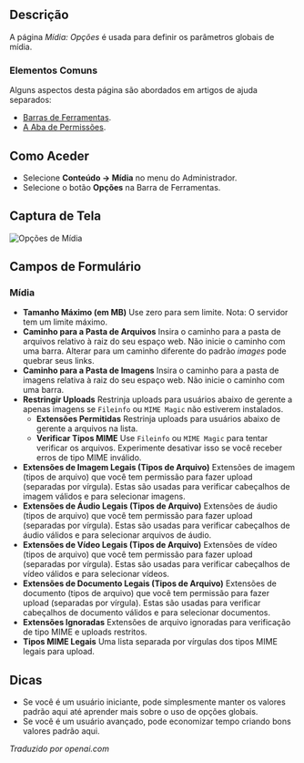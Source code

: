 <!-- Filename: Help4.x:Media:_Options / Display title: Mídia: Opções  -->

## Descrição

A página *Mídia: Opções* é usada para definir os parâmetros globais de mídia.

### Elementos Comuns

Alguns aspectos desta página são abordados em artigos de ajuda separados:

* [Barras de Ferramentas](jdocmanual?article=help/common-elements/toolbars).
* [A Aba de Permissões](jdocmanual?article=help/common-elements/edit-permissions).

## Como Aceder

- Selecione **Conteúdo → Mídia** no menu do Administrador.
- Selecione o botão **Opções** na Barra de Ferramentas.

## Captura de Tela

![Opções de Mídia](../../../pt/images/media/media-options.png)

## Campos de Formulário

### Mídia

- **Tamanho Máximo (em MB)** Use zero para sem limite. Nota: O servidor tem um limite máximo.
- **Caminho para a Pasta de Arquivos** Insira o caminho para a pasta de arquivos relativo à raiz do seu espaço web. Não inicie o caminho com uma barra. Alterar para um caminho diferente do padrão *images* pode quebrar seus links.
- **Caminho para a Pasta de Imagens** Insira o caminho para a pasta de imagens relativa à raiz do seu espaço web. Não inicie o caminho com uma barra.
- **Restringir Uploads** Restrinja uploads para usuários abaixo de gerente a apenas imagens se `Fileinfo` ou `MIME Magic` não estiverem instalados.
  - **Extensões Permitidas** Restrinja uploads para usuários abaixo de gerente a arquivos na lista.
  - **Verificar Tipos MIME** Use `Fileinfo` ou `MIME Magic` para tentar verificar os arquivos. Experimente desativar isso se você receber erros de tipo MIME inválido.
- **Extensões de Imagem Legais (Tipos de Arquivo)** Extensões de imagem (tipos de arquivo) que você tem permissão para fazer upload (separadas por vírgula). Estas são usadas para verificar cabeçalhos de imagem válidos e para selecionar imagens.
- **Extensões de Áudio Legais (Tipos de Arquivo)** Extensões de áudio (tipos de arquivo) que você tem permissão para fazer upload (separadas por vírgula). Estas são usadas para verificar cabeçalhos de áudio válidos e para selecionar arquivos de áudio.
- **Extensões de Vídeo Legais (Tipos de Arquivo)** Extensões de vídeo (tipos de arquivo) que você tem permissão para fazer upload (separadas por vírgula). Estas são usadas para verificar cabeçalhos de vídeo válidos e para selecionar vídeos.
- **Extensões de Documento Legais (Tipos de Arquivo)** Extensões de documento (tipos de arquivo) que você tem permissão para fazer upload (separadas por vírgula). Estas são usadas para verificar cabeçalhos de documento válidos e para selecionar documentos.
- **Extensões Ignoradas** Extensões de arquivo ignoradas para verificação de tipo MIME e uploads restritos.
- **Tipos MIME Legais** Uma lista separada por vírgulas dos tipos MIME legais para upload.

## Dicas

- Se você é um usuário iniciante, pode simplesmente manter os valores padrão aqui até aprender mais sobre o uso de opções globais.
- Se você é um usuário avançado, pode economizar tempo criando bons valores padrão aqui.

*Traduzido por openai.com*  

